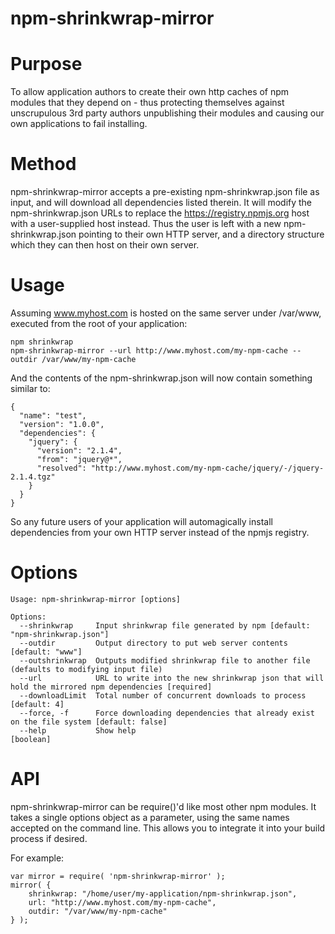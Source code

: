 # npm-shrinkwrap-mirror

# Purpose

To allow application authors to create their own http caches of npm modules that they depend on - thus protecting themselves against unscrupulous 3rd party authors unpublishing
their modules and causing our own applications to fail installing.

# Method

npm-shrinkwrap-mirror accepts a pre-existing npm-shrinkwrap.json file as input, and will download all dependencies listed therein. It will modify the npm-shrinkwrap.json URLs to replace the 
https://registry.npmjs.org host with a user-supplied host instead. Thus the user is left with a new npm-shrinkwrap.json pointing to their own HTTP server, and a directory structure which
they can then host on their own server.

# Usage

Assuming www.myhost.com is hosted on the same server under /var/www, executed from the root of your application:

```
npm shrinkwrap
npm-shrinkwrap-mirror --url http://www.myhost.com/my-npm-cache --outdir /var/www/my-npm-cache
```

And the contents of the npm-shrinkwrap.json will now contain something similar to:

```
{
  "name": "test",
  "version": "1.0.0",
  "dependencies": {
    "jquery": {
      "version": "2.1.4",
      "from": "jquery@*",
      "resolved": "http://www.myhost.com/my-npm-cache/jquery/-/jquery-2.1.4.tgz"
    }
  }
}
```

So any future users of your application will automagically install dependencies from your own HTTP server instead of the npmjs registry.

# Options

```
Usage: npm-shrinkwrap-mirror [options]

Options:
  --shrinkwrap     Input shrinkwrap file generated by npm [default: "npm-shrinkwrap.json"]
  --outdir         Output directory to put web server contents  [default: "www"]
  --outshrinkwrap  Outputs modified shrinkwrap file to another file (defaults to modifying input file)
  --url            URL to write into the new shrinkwrap json that will hold the mirrored npm dependencies [required]
  --downloadLimit  Total number of concurrent downloads to process  [default: 4]
  --force, -f      Force downloading dependencies that already exist on the file system [default: false]
  --help           Show help                                           [boolean]
```


# API

npm-shrinkwrap-mirror can be require()'d like most other npm modules. It takes a single options object as a parameter, using the same names accepted on the command line.
This allows you to integrate it into your build process if desired.

For example:

```
var mirror = require( 'npm-shrinkwrap-mirror' );
mirror( {
	shrinkwrap: "/home/user/my-application/npm-shrinkwrap.json",
	url: "http://www.myhost.com/my-npm-cache",
	outdir: "/var/www/my-npm-cache"
} );

```


